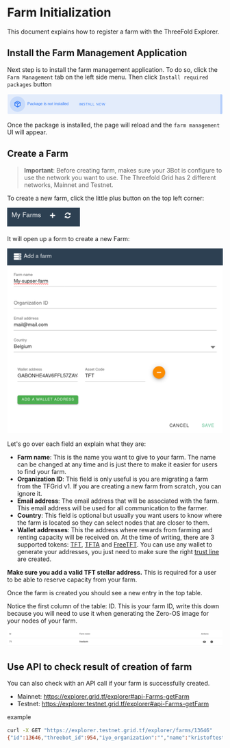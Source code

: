 # Farm Initialization

This document explains how to register a farm with the ThreeFold Explorer.


## Install the Farm Management Application

Next step is to install the farm management application. To do so, click the `Farm Management` tab on the left side menu.
Then click `Install required packages` button

![install_package](./img/install_packages.png)

Once the package is installed, the page will reload and the `farm management` UI will appear.

## Create a Farm

> **Important**: Before creating farm, makes sure your 3Bot is configure to use the network you want to use. The Threefold Grid has 2 different networks, Mainnet and Testnet. 

To create a new farm, click the little plus button on the top left corner:

<img src="img/add_farm.png" width="170" alt="MISSING IMAGE">

It will open up a form to create a new Farm:

<img src="img/new_farm.png" width="600" alt="MISSING IMAGE">

Let's go over each field an explain what they are:

* **Farm name**: This is the name you want to give to your farm. The name can be changed at any time and is just there to make it easier for users to find your farm.
* **Organization ID**: This field is only useful is you are migrating a farm from the TFGrid v1. If you are creating a new farm from scratch, you can ignore it.
* **Email address**: The email address that will be associated with the farm. This email address will be used for all communication to the farmer.
* **Country**: This field is optional but usually you want users to know where the farm is located so they can select nodes that are closer to them.
* **Wallet addresses**: This the address where rewards from farming and renting capacity will be received on. At the time of writing, there are 3 supported tokens: [TFT](https://wiki.threefold.io/#/terms_conditions_griduser?id=_5-use-of-threefold-tokens), [TFTA](https://wiki.threefold.io/#/terms_conditions_griduser?id=_5-use-of-threefold-tokens) and [FreeTFT](https://manual2.threefold.io/#/getting_started?id=claim-your-freetft). You can use any wallet to generate your addresses, you just need to make sure the right [trust line](https://www.stellar.org/developers/guides/concepts/assets.html) are created.

**Make sure you add a valid TFT stellar address.** This is required for a user to be able to reserve capacity from your farm.

Once the farm is created you should see a new entry in the top table.

Notice the first column of the table: ID. This is your farm ID, write this down because you will need to use it when generating the Zero-OS image for your nodes of your farm.

![farm table](./img/farm_table.png)

## Use API to check result of creation of farm

You can also check with an API call if your farm is successfully created.

- Mainnet: https://explorer.grid.tf/explorer#api-Farms-getFarm
- Testnet: https://explorer.testnet.grid.tf/explorer#api-Farms-getFarm

example

```bash
curl -X GET "https://explorer.testnet.grid.tf/explorer/farms/13646"
{"id":13646,"threebot_id":954,"iyo_organization":"","name":"kristoftest","wallet_addresses":[{"asset":"TFT","address":"GCKOETVYOPF5GW4L5J3EN3RG6Q4WVJ2V3SV5GWNEDY2JBZU75J6XGJE3"}],"location":{"city":"","country":"Belgium","continent":"","latitude":0,"longitude":0},"email":"","resource_prices":null,"prefix_zero":""}
```

<!-- !!!include:bootable_image -->